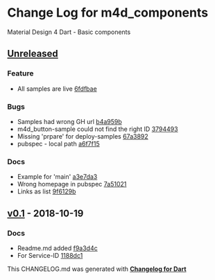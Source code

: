 # Change Log for m4d_components
Material Design 4 Dart - Basic components

## [Unreleased](http://github.com/mikemitterer/m4d_components/compare/v0.1...HEAD)

### Feature
* All samples are live [6fdfbae](https://github.com/mikemitterer/m4d_components/commit/6fdfbae28d779efec5990fe65dd58f06dedd4d7f)

### Bugs
* Samples had wrong GH url [b4a959b](https://github.com/mikemitterer/m4d_components/commit/b4a959b8baceb88a908acb7aba2e48503e311035)
* m4d_button-sample could not find the right ID [3794493](https://github.com/mikemitterer/m4d_components/commit/3794493853c6dcd20ac7546dc330dda8f1d302ec)
* Missing 'prpare' for deploy-samples [67a3892](https://github.com/mikemitterer/m4d_components/commit/67a3892f6e58d550ae6e9b4acd3c4d3738f49045)
* pubspec - local path [a6f7f15](https://github.com/mikemitterer/m4d_components/commit/a6f7f1540913c80132dcb504ca1a3fdacce89c0f)

### Docs
* Example for 'main' [a3e7da3](https://github.com/mikemitterer/m4d_components/commit/a3e7da38dad46ba2d42ecfa6c5db6958d5bb3bb3)
* Wrong homepage in pubspec [7a51021](https://github.com/mikemitterer/m4d_components/commit/7a5102150ba290606170ac322aec038cd7cb370d)
* Links as list [9f6129b](https://github.com/mikemitterer/m4d_components/commit/9f6129b7480a04fa3eff39b36d5fca89694ab864)

## [v0.1](http://github.com/mikemitterer/m4d_components/compare/v0.1) - 2018-10-19

### Docs
* Readme.md added [f9a3d4c](https://github.com/mikemitterer/m4d_components/commit/f9a3d4cf7be3fca5c38142cd12824b0480b1fcf6)
* For Service-ID [1188dc1](https://github.com/mikemitterer/m4d_components/commit/1188dc10a0886ad093f9b154573ccae6c46b9305)


This CHANGELOG.md was generated with [**Changelog for Dart**](https://pub.dartlang.org/packages/changelog)
